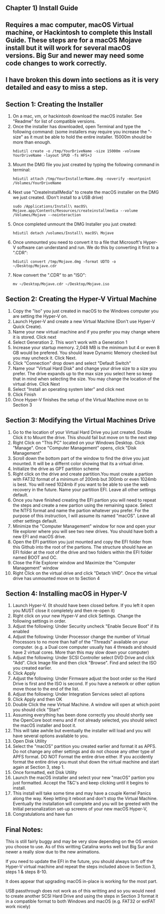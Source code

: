 ##  Chapter 1) Install Guide 
## Requires a mac computer, macOS Virtual machine, or Hackintosh to complete this Install Guide. These steps are for a macOS Mojave install but it will work for several macOS versions. Big Sur and newer may need some code changes to work correctly.
## I have broken this down into sections as it is very detailed and easy to miss a step. 


## Section 1: Creating the Installer

1. On a mac, vm, or hackintosh download the macOS installer. See "Readme" for list of compatible versions.
2. Once the installer has downloaded, open Terminal and type the following command: (some installers may require you increase the "-size" as it must be able to hold the entire installer. 15000m should be more than enough.
    ```
    hdiutil create -o /tmp/YourDriveName -size 15000m -volname YourDriveName -layout SPUD -fs HFS+J
    ```
4. Mount the DMG file you just created by typing the following command in terminal:
    ```
    hdiutil attach /tmp/YourInstallerName.dmg -noverify -mountpoint /Volumes/YourDriveName
    ```
6. Next use "CreateInstallMedia" to create the macOS installer on the DMG we just created. (Don't install to a USB drive)
    ```
    sudo /Applications/Install\ macOS\ Mojave.app/Contents/Resources/createinstallmedia --volume /Volumes/Mojave --nointeraction
    ```
8. Once completed unmount the DMG Installer you just created:
    ```
    hdiutil detach /volumes/Install\ macOS\ Mojave
    ```
10. Once unmounted you need to convert it to a file that Microsoft's Hyper-V software can understand and run. We do this by converting it first to a ".CDR":
    ```
    hdiutil convert /tmp/Mojave.dmg -format UDTO -o ~/Desktop/Mojave.cdr
    ```
12. Now convert the ".CDR" to an "ISO":
    ```
    mv ~/Desktop/Mojave.cdr ~/Desktop/Mojave.iso
    ```
    
## Section 2: Creating the Hyper-V Virtual Machine

1. Copy the "Iso" you just created in macOS to the Windows computer you are setting the Hyper-V on.
2. Launch Hyper-V and create a new Virtual Machine (Don't use Hyper-V Quick Create). 
3. Name your new virtual machine and if you prefer you may change where it is stored. Click next
4. Select Generation 2. This won't work with a Generation 1
5. Increase your startup memory. 2,048 MB is the minimum but 4 or even 8 GB would be prefered. You should leave Dynamic Memory checked but you may uncheck it. Click Next.
6. Click "Connection" drop down and select "Default Switch" 
7. Name your "Virtual Hard Disk" and change your drive size to a size you prefer. The drive expands up to the max size you select here so keep that in mind when selecting the size. You may change the location of the virtual drive. Click Next
8. Select "Install an operating system later" and click next
9. Click Finish
10. Once Hyper-V finishes the setup of the Virtual Machine move on to Section 3


## Section 3: Modifying the Virtual Machines Drive

1. Go to the location of your Virtual Hard Drive you just created. Double Click it to Mount the drive. This should fail but move on to the next step
2. Right Click on "This PC" located on your Windows Desktop. Click "Manage". Once "Computer Management" opens, click "Disk Management"
3. Scroll down the bottom part of the window to find the drive you just mounted. It will be a differnt color showing that its a virtual drive.
4. Initialize the drive as GPT partition scheme
5. Right click on the drive and create partition.You must create a partion with FAT32 format of a minimum of 200mb but 300mb or even 1024mb is best. You will need 1024mb if you want to be able to use the web recovery in the future. Name your partition EFI. Leave all other settings default.
6. Once you have finished creating the EFI partion you will need to repeat the steps and create a new partion using the remaining space. Select the NTFS format and name the partion whatever you prefer. For the purpose of this instruction, I will assume its named "macOS". Leave all other settings default.
7. Minimize the "Computer Management" window for now and open your file explorer where you will see two new drives. You should have both a new EFI and macOS drive. 
8. Open the EFI partition you just mounted and copy the EFI folder from this Github into the root of the partions. The structure should have an EFI folder at the root of the drive and two folders within the EFI folder named BOOT and OC.
9. Close the File Explorer window and Maximize the "Computer Management" window
10. Right Click on the virtual drive and click "Detach VHD". Once the virtual drive has unmounted move on to Section 4


## Section 4: Installing macOS in Hyper-V

1. Launch Hyper-V. (It should have been closed before. If you left it open you MUST close it completely and then re-open it)
2. Right click on your new Hyper-V and click Settings. Change the following settings in order.
3. Adjust the following: Under Security uncheck "Enable Secure Boot" if its enabled
4. Adjust the following: Under Processor change the number of Virtual Processors to no more than half of the "Threads" available on your computer. (e.g. a Dual core computer usually has 4 threads and should have 2 virtual cores. More than this may slow down your computer)
5. Adjust the following: Under SCSI Controller select DVD Drive and click "Add". Click Image file and then click "Browse". Find and select the ISO you created earlier.
6. Click Apply
7. Adjust the following: Under Firmware adjust the boot order so the Hard Drive is first and the ISO is second. If you have a network or other option move those to the end of the list.
8. Adjust the following: Under Integration Services select all options
9. Click Apply and then OK
10. Double Click the new Virtual Machine. A window will open at which point you should click "Start"
11. Assuming everything has been done correctly you should shortly see the OpenCore boot menu and if not already selected, you should select the macOS installer and boot it.
12. This will take awhile but eventually the installer will load and you will have several options available to you.
13. Open Disk Utility
14. Select the "macOS" partition you created earlier and format it as APFS. Do not change any other settings and do not choose any other type of APFS format. DO NOT Format the entire drive either. If you accidently format the entire drive you must shut down the virtual machine and start again at Section 3, step 1.
15. Once formatted, exit Disk Utility
16. Launch the macOS installer and select your new "macOS" partion you just formatted. Accept the T&C's and keep clicking until it begins to install.
17. This install will take some time and may have a couple Kernel Panics along the way. Keep letting it reboot and don't stop the Virtual Machine. Eventually the installation will complete and you will be greeted with the Initial personalization set-up screens of your new macOS Hyper-V,
18. Congratulations and have fun


## Final Notes: 

This is still fairly buggy and may be very slow depending on the OS version you choose to use. As of this writting Catalina works well but Big Sur and newer a really slow due to the new animations.

If you need to update the EFI in the future, you should always turn off the Hyper-V virtual machine and repeat the steps included above in Section 3, steps 1 & steps 8-10.

It does appear that upgrading macOS in-place is working for the most part.

USB passthrough does not work as of this writting and so you would need to create another SCSI Hard Drive and using the steps in Section 3 format it in a compatible format to both Windows and macOS (e.g. FAT32 or extFAT work nicely)

